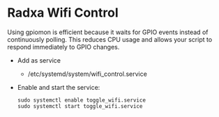 # Radxa Wifi Control

Using gpiomon is efficient because it waits for GPIO events instead of continuously polling. This reduces CPU usage and allows your script to respond immediately to GPIO changes.


* Add as service
    * /etc/systemd/system/wifi_control.service

* Enable and start the service:
    ```
    sudo systemctl enable toggle_wifi.service
    sudo systemctl start toggle_wifi.service
    ```
